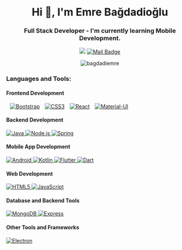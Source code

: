 <h1 align="center">Hi 👋, I'm Emre Bağdadioğlu</h1> 
<h3 align="center">Full Stack Developer - I'm currently learning Mobile Development.</h3>
<div align="center">
  
[![](https://img.shields.io/badge/emrebagdadioglu-0077B5?style=for-the-badge&logo=linkedin&logoColor=white)](https://www.linkedin.com/in/emrebagdadioglu/)
[![Mail Badge](	https://img.shields.io/badge/bagdadiemre@gmail.com-D14836?style=for-the-badge&logo=gmail&logoColor=white&link=mailto:bagdadiemre@gmail.com)](mailto:bagdadiemre@gmail.com)
</div>
  
<p align="center"><img align="center" src="https://github-readme-stats.vercel.app/api/top-langs?username=bagdadiemre&show_icons=true&theme=dark&locale=en&layout=compact" alt="bagdadiemre" /></p>

<h3 align="left">Languages and Tools:</h3>

<!-- Frontend Development -->
<div align="left">
  <h4 >Frontend Development</h4>
  <a  href="https://getbootstrap.com" target="_blank" rel="noreferrer" style="display: inline-block; margin-left: 10px;">
    <img src="https://img.shields.io/badge/Bootstrap-563D7C?style=for-the-badge&logo=bootstrap&logoColor=white" alt="Bootstrap"/>
  </a>
  <a  href="https://www.w3schools.com/css/" target="_blank" rel="noreferrer" style="display: inline-block; margin-left: 10px;">
    <img src="https://img.shields.io/badge/CSS3-1572B6?style=for-the-badge&logo=css3&logoColor=white" alt="CSS3"/>
  </a>
  <a  href="https://reactjs.org/" target="_blank" rel="noreferrer" style="display: inline-block; margin-left: 10px;">
    <img src="https://img.shields.io/badge/React-61DAFB?style=for-the-badge&logo=react&logoColor=white" alt="React"/>
  </a>
  <a  href="https://material-ui.com/" target="_blank" rel="noreferrer" style="display: inline-block; margin-left: 10px;">
    <img src="https://img.shields.io/badge/Material--UI-0081CB?style=for-the-badge&logo=material-ui&logoColor=white" alt="Material-UI"/>
  </a>
  <!-- Add more frontend badges here -->
</div>

<!-- Backend Development -->
  <h4>Backend Development</h4>
  <a href="https://www.java.com" target="_blank" rel="noreferrer">
    <img src="https://img.shields.io/badge/Java-007396?style=for-the-badge&logo=java&logoColor=white" alt="Java"/>
  </a>
  <a href="https://nodejs.org" target="_blank" rel="noreferrer">
    <img src="https://img.shields.io/badge/Node.js-339933?style=for-the-badge&logo=node.js&logoColor=white" alt="Node.js"/>
  </a>
  <a href="https://spring.io/" target="_blank" rel="noreferrer">
    <img src="https://img.shields.io/badge/Spring-6DB33F?style=for-the-badge&logo=spring&logoColor=white" alt="Spring"/>
  </a>

<!-- Mobile App Development -->
  <h4>Mobile App Development</h4>
  <a href="https://developer.android.com" target="_blank" rel="noreferrer">
    <img src="https://img.shields.io/badge/Android-3DDC84?style=for-the-badge&logo=android&logoColor=white" alt="Android"/>
  </a>
  <a href="https://kotlinlang.org/" target="_blank" rel="noreferrer">
    <img src="https://img.shields.io/badge/Kotlin-0095D5?style=for-the-badge&logo=kotlin&logoColor=white" alt="Kotlin"/>
  </a>
  <a href="https://flutter.dev" target="_blank" rel="noreferrer">
    <img src="https://img.shields.io/badge/Flutter-02569B?style=for-the-badge&logo=flutter&logoColor=white" alt="Flutter"/>
  </a>
   <a href="https://dart.dev" target="_blank" rel="noreferrer">
    <img src="https://img.shields.io/badge/Dart-0175C2?style=for-the-badge&logo=dart&logoColor=white" alt="Dart"/>
  </a>
  
<!-- Web Development -->
  <h4>Web Development</h4>
  <a href="https://www.w3.org/html/" target="_blank" rel="noreferrer">
    <img src="https://img.shields.io/badge/HTML5-E34F26?style=for-the-badge&logo=html5&logoColor=white" alt="HTML5"/>
  </a>
  <a href="https://developer.mozilla.org/en-US/docs/Web/JavaScript" target="_blank" rel="noreferrer">
    <img src="https://img.shields.io/badge/JavaScript-F7DF1E?style=for-the-badge&logo=javascript&logoColor=black" alt="JavaScript"/>
  </a>
  <!-- Add more web development badges here -->

<!-- Database and Backend Tools -->
  <h4>Database and Backend Tools</h4>
  <a href="https://www.mongodb.com/" target="_blank" rel="noreferrer">
    <img src="https://img.shields.io/badge/MongoDB-47A248?style=for-the-badge&logo=mongodb&logoColor=white" alt="MongoDB"/>
  </a>
  <a href="https://expressjs.com" target="_blank" rel="noreferrer">
    <img src="https://img.shields.io/badge/Express-000000?style=for-the-badge&logo=express&logoColor=white" alt="Express"/>
  </a>
  

<!-- Other Tools and Frameworks -->
  <h4>Other Tools and Frameworks</h4>
  <a href="https://www.electronjs.org" target="_blank" rel="noreferrer">
    <img src="https://img.shields.io/badge/Electron-47848F?style=for-the-badge&logo=electron&logoColor=white" alt="Electron"/>
  </a>
  

<br/>
<br/>





